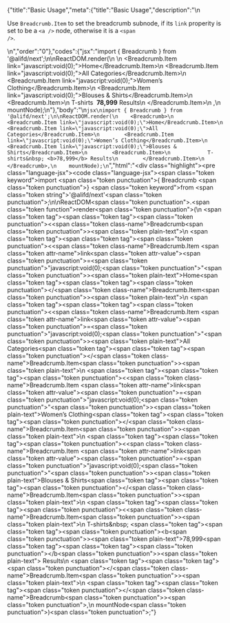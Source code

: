 {"title":"Basic Usage","meta":{"title":"Basic Usage","description":"\n<p>Use <code>Breadcrumb.Item</code> to set the breadcrumb subnode, if its <code>link</code> properity is set to be a <code>&lt;a /&gt;</code> node, otherwise it is a <code>&lt;span /&gt;</code>.</p>\n","order":"0"},"codes":{"jsx":"import { Breadcrumb } from '@alifd/next';\n\nReactDOM.render(\n    <Breadcrumb>\n        <Breadcrumb.Item link=\"javascript:void(0);\">Home</Breadcrumb.Item>\n        <Breadcrumb.Item link=\"javascript:void(0);\">All Categories</Breadcrumb.Item>\n        <Breadcrumb.Item link=\"javascript:void(0);\">Women’s Clothing</Breadcrumb.Item>\n        <Breadcrumb.Item link=\"javascript:void(0);\">Blouses & Shirts</Breadcrumb.Item>\n        <Breadcrumb.Item>\n            T-shirts&nbsp; <b>78,999</b> Results\n        </Breadcrumb.Item>\n    </Breadcrumb>,\n    mountNode);\n"},"body":"\n````jsx\nimport { Breadcrumb } from '@alifd/next';\n\nReactDOM.render(\n    <Breadcrumb>\n        <Breadcrumb.Item link=\"javascript:void(0);\">Home</Breadcrumb.Item>\n        <Breadcrumb.Item link=\"javascript:void(0);\">All Categories</Breadcrumb.Item>\n        <Breadcrumb.Item link=\"javascript:void(0);\">Women’s Clothing</Breadcrumb.Item>\n        <Breadcrumb.Item link=\"javascript:void(0);\">Blouses & Shirts</Breadcrumb.Item>\n        <Breadcrumb.Item>\n            T-shirts&nbsp; <b>78,999</b> Results\n        </Breadcrumb.Item>\n    </Breadcrumb>,\n    mountNode);\n````","html":"<script>(function(){\"use strict\";\n\nvar _next = require(\"@alifd/next\");\n\nReactDOM.render(React.createElement(\n    _next.Breadcrumb,\n    null,\n    React.createElement(\n        _next.Breadcrumb.Item,\n        { link: \"javascript:void(0);\" },\n        \"Home\"\n    ),\n    React.createElement(\n        _next.Breadcrumb.Item,\n        { link: \"javascript:void(0);\" },\n        \"All Categories\"\n    ),\n    React.createElement(\n        _next.Breadcrumb.Item,\n        { link: \"javascript:void(0);\" },\n        \"Women\\u2019s Clothing\"\n    ),\n    React.createElement(\n        _next.Breadcrumb.Item,\n        { link: \"javascript:void(0);\" },\n        \"Blouses & Shirts\"\n    ),\n    React.createElement(\n        _next.Breadcrumb.Item,\n        null,\n        \"T-shirts\\xA0 \",\n        React.createElement(\n            \"b\",\n            null,\n            \"78,999\"\n        ),\n        \" Results\"\n    )\n), mountNode);})()</script><div class=\"highlight\"><pre class=\"language-jsx\"><code class=\"language-jsx\"><span class=\"token keyword\">import</span> <span class=\"token punctuation\">{</span> Breadcrumb <span class=\"token punctuation\">}</span> <span class=\"token keyword\">from</span> <span class=\"token string\">'@alifd/next'</span><span class=\"token punctuation\">;</span>\n\nReactDOM<span class=\"token punctuation\">.</span><span class=\"token function\">render</span><span class=\"token punctuation\">(</span>\n    <span class=\"token tag\"><span class=\"token tag\"><span class=\"token punctuation\">&lt;</span><span class=\"token class-name\">Breadcrumb</span></span><span class=\"token punctuation\">></span></span><span class=\"token plain-text\">\n        </span><span class=\"token tag\"><span class=\"token tag\"><span class=\"token punctuation\">&lt;</span><span class=\"token class-name\">Breadcrumb.Item</span></span> <span class=\"token attr-name\">link</span><span class=\"token attr-value\"><span class=\"token punctuation\">=</span><span class=\"token punctuation\">\"</span>javascript:void(0);<span class=\"token punctuation\">\"</span></span><span class=\"token punctuation\">></span></span><span class=\"token plain-text\">Home</span><span class=\"token tag\"><span class=\"token tag\"><span class=\"token punctuation\">&lt;/</span><span class=\"token class-name\">Breadcrumb.Item</span></span><span class=\"token punctuation\">></span></span><span class=\"token plain-text\">\n        </span><span class=\"token tag\"><span class=\"token tag\"><span class=\"token punctuation\">&lt;</span><span class=\"token class-name\">Breadcrumb.Item</span></span> <span class=\"token attr-name\">link</span><span class=\"token attr-value\"><span class=\"token punctuation\">=</span><span class=\"token punctuation\">\"</span>javascript:void(0);<span class=\"token punctuation\">\"</span></span><span class=\"token punctuation\">></span></span><span class=\"token plain-text\">All Categories</span><span class=\"token tag\"><span class=\"token tag\"><span class=\"token punctuation\">&lt;/</span><span class=\"token class-name\">Breadcrumb.Item</span></span><span class=\"token punctuation\">></span></span><span class=\"token plain-text\">\n        </span><span class=\"token tag\"><span class=\"token tag\"><span class=\"token punctuation\">&lt;</span><span class=\"token class-name\">Breadcrumb.Item</span></span> <span class=\"token attr-name\">link</span><span class=\"token attr-value\"><span class=\"token punctuation\">=</span><span class=\"token punctuation\">\"</span>javascript:void(0);<span class=\"token punctuation\">\"</span></span><span class=\"token punctuation\">></span></span><span class=\"token plain-text\">Women’s Clothing</span><span class=\"token tag\"><span class=\"token tag\"><span class=\"token punctuation\">&lt;/</span><span class=\"token class-name\">Breadcrumb.Item</span></span><span class=\"token punctuation\">></span></span><span class=\"token plain-text\">\n        </span><span class=\"token tag\"><span class=\"token tag\"><span class=\"token punctuation\">&lt;</span><span class=\"token class-name\">Breadcrumb.Item</span></span> <span class=\"token attr-name\">link</span><span class=\"token attr-value\"><span class=\"token punctuation\">=</span><span class=\"token punctuation\">\"</span>javascript:void(0);<span class=\"token punctuation\">\"</span></span><span class=\"token punctuation\">></span></span><span class=\"token plain-text\">Blouses &amp; Shirts</span><span class=\"token tag\"><span class=\"token tag\"><span class=\"token punctuation\">&lt;/</span><span class=\"token class-name\">Breadcrumb.Item</span></span><span class=\"token punctuation\">></span></span><span class=\"token plain-text\">\n        </span><span class=\"token tag\"><span class=\"token tag\"><span class=\"token punctuation\">&lt;</span><span class=\"token class-name\">Breadcrumb.Item</span></span><span class=\"token punctuation\">></span></span><span class=\"token plain-text\">\n            T-shirts&amp;nbsp; </span><span class=\"token tag\"><span class=\"token tag\"><span class=\"token punctuation\">&lt;</span>b</span><span class=\"token punctuation\">></span></span><span class=\"token plain-text\">78,999</span><span class=\"token tag\"><span class=\"token tag\"><span class=\"token punctuation\">&lt;/</span>b</span><span class=\"token punctuation\">></span></span><span class=\"token plain-text\"> Results\n        </span><span class=\"token tag\"><span class=\"token tag\"><span class=\"token punctuation\">&lt;/</span><span class=\"token class-name\">Breadcrumb.Item</span></span><span class=\"token punctuation\">></span></span><span class=\"token plain-text\">\n    </span><span class=\"token tag\"><span class=\"token tag\"><span class=\"token punctuation\">&lt;/</span><span class=\"token class-name\">Breadcrumb</span></span><span class=\"token punctuation\">></span></span><span class=\"token punctuation\">,</span>\n    mountNode<span class=\"token punctuation\">)</span><span class=\"token punctuation\">;</span></code></pre></div>"}